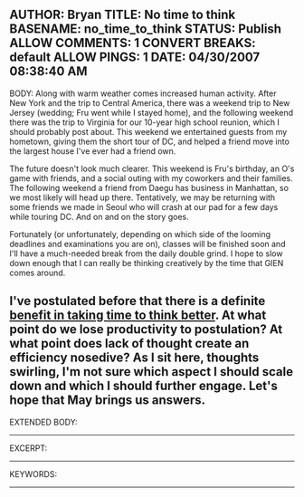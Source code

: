 AUTHOR: Bryan
TITLE: No time to think
BASENAME: no_time_to_think
STATUS: Publish
ALLOW COMMENTS: 1
CONVERT BREAKS: __default__
ALLOW PINGS: 1
DATE: 04/30/2007 08:38:40 AM
-----
BODY:
Along with warm weather comes increased human activity. After New York and the trip to Central America, there was a weekend trip to New Jersey (wedding; Fru went while I stayed home), and the following weekend there was the trip to Virginia for our 10-year high school reunion, which I should probably post about. This weekend we entertained guests from my hometown, giving them the short tour of DC, and helped a friend move into the largest house I've ever had a friend own. 

The future doesn't look much clearer. This weekend is Fru's birthday, an O's game with friends, and a social outing with my coworkers and their families. The following weekend a friend from Daegu has business in Manhattan, so we most likely will head up there. Tentatively, we may be returning with some friends we made in Seoul who will crash at our pad for a few days while touring DC. And on and on the story goes.

Fortunately (or unfortunately, depending on which side of the looming deadlines and examinations you are on), classes will be finished soon and I'll have a much-needed break from the daily double grind. I hope to slow down enough that I can really be thinking creatively by the time that GIEN comes around. 

I've postulated before that there is a definite <a href="http://wiki.leftsider.com/tiki-index.php?page=deliberateThought">benefit in taking time to think better</a>. At what point do we lose productivity to postulation? At what point does lack of thought create an efficiency nosedive? As I sit here, thoughts swirling, I'm not sure which aspect I should scale down and which I should further engage. Let's hope that May brings us answers.
-----
EXTENDED BODY:

-----
EXCERPT:

-----
KEYWORDS:

-----


